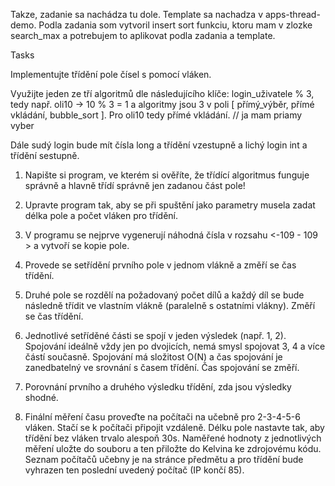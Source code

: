 
Takze, zadanie sa nachádza tu dole. Template sa nachadza v apps-thread-demo. Podla zadania som vytvoril insert sort funkciu, ktoru mam v zlozke search_max a potrebujem to aplikovat podla zadania a template.


Tasks

Implementujte třídění pole čísel s pomocí vláken.

Využijte jeden ze tří algoritmů dle následujícího klíče: login_uživatele % 3, tedy např. oli10 -> 10 % 3 = 1 a algoritmy jsou 3 v poli [ přímý_výběr, přímé vkládání, bubble_sort ]. Pro oli10 tedy přímé vkládání.
// ja mam priamy vyber

Dále sudý login bude mít čísla long a třídění vzestupně a lichý login int a třídění sestupně.

1. Napište si program, ve kterém si ověříte, že třídící algoritmus funguje správně a hlavně třídí správně jen zadanou část pole!

2. Upravte program tak, aby se při spuštění jako parametry musela zadat délka pole a počet vláken pro třídění.

3. V programu se nejprve vygenerují náhodná čísla v rozsahu <-109 - 109 > a vytvoří se kopie pole.

4. Provede se setřídění prvního pole v jednom vlákně a změří se čas třídění.

5. Druhé pole se rozdělí na požadovaný počet dílů a každý díl se bude následně třídit ve vlastním vlákně (paralelně s ostatními vlákny). Změří se čas třídění.

6. Jednotlivé setříděné části se spojí v jeden výsledek (např. 1, 2). Spojování ideálně vždy jen po dvojicích, nemá smysl spojovat 3, 4 a více částí současně. Spojování má složitost O(N) a čas spojování je zanedbatelný ve srovnání s časem třídění. Čas spojování se změří.

7. Porovnání prvního a druhého výsledku třídění, zda jsou výsledky shodné.

8. Finální měření času proveďte na počítači na učebně pro 2-3-4-5-6 vláken. Stačí se k počítači připojit vzdáleně. Délku pole nastavte tak, aby třídění bez vláken trvalo alespoň 30s. Naměřené hodnoty z jednotlivých měření uložte do souboru a ten přiložte do Kelvina ke zdrojovému kódu. Seznam počítačů učebny je na stránce předmětu a pro třídění bude vyhrazen ten poslední uvedený počítač (IP končí 85).

